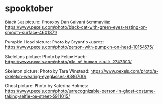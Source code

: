 # spooktober

Black Cat picture: Photo by Dan Galvani Sommavilla: https://www.pexels.com/photo/black-cat-with-green-eyes-resting-on-smooth-surface-4601871/

Pumpkin Head picture: Photo by Bryant's Juarez: https://www.pexels.com/photo/person-with-pumpkin-on-head-10154575/

Skeletons picture: Photo by Felipe Hueb: https://www.pexels.com/photo/pile-of-human-skulls-2747893/

Skeleton picture: Photo by Tara Winstead: https://www.pexels.com/photo/a-skeleton-wearing-eyeglasses-8386700/

Ghost picture: Photo by Katerina Holmes: https://www.pexels.com/photo/unrecognizable-person-in-ghost-costume-taking-selfie-on-street-5911015/

